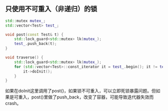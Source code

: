 



## 只使用不可重入（非递归）的锁

```C++
std::mutex mutex_;
std::vector<Test> test_;

void post(const Test& t) {
	std::lock_guard<std::mutex> lk(mutex_);
	test_.push_back(t);
}

void traverse() {
	std::lock_guard<std::mutex> lk(mutex_);
	for (std::vector<Test>::const_iterator it = test_.begin(); it != test_.end(); ++it) {
		it->doInit();
	}
}
```

如果在doInit这里调用了post()，如果锁不可重入，可以立即死锁暴露问题。但如果是可重入，post()里做了push_back，改变了容器，可能导致迭代器失效而crash。
